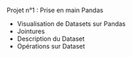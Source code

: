 Projet n°1 : Prise en main Pandas
- Visualisation de Datasets sur Pandas
- Jointures
- Description du Dataset
- Opérations sur Dataset
